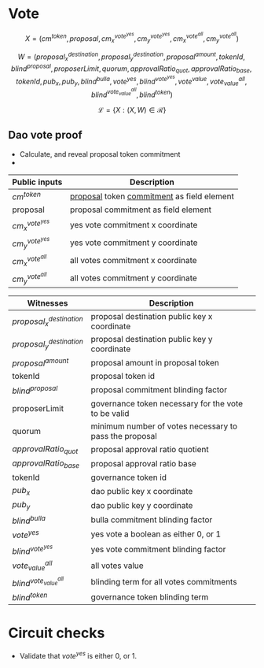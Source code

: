 # Vote

$$ X = (cm^{token}, proposal, cm^{vote^{yes}}_x, cm^{vote^{yes}}_y, cm^{vote^{all}}_x, cm^{vote^{all}}_y) $$

$$ W = (proposal^{destination}_x, proposal^{destination}_y, proposal^{amount}, tokenId, blind^{proposal}, proposerLimit, quorum, approvalRatio_{quot}, approvalRatio_{base}, tokenId, pub_x, pub_y, blind^{bulla}, vote^{yes}, blind^{vote^{yes}}, vote^{value}, vote^{all}_{value}, blind^{vote^{all}_{value}}, blind^{token}) $$

$$ \mathcal{L}= \{X:(X,W)\in \mathcal{R}\} $$

## Dao vote proof

- Calculate, and reveal proposal token commitment
-

| Public inputs       | Description                                |
|---------------------|--------------------------------------------|
| $cm^{token}$        | [proposal](proposal.md) token [commitment](../crypto/commitment.md) as field element |
| proposal            | proposal commitment as field element       |
| $cm^{vote^{yes}}_x$ | yes vote commitment x coordinate           |
| $cm^{vote^{yes}}_y$ | yes vote commitment y coordinate           |
| $cm^{vote^{all}}_x$ | all votes commitment x coordinate          |
| $cm^{vote^{all}}_y$ | all votes commitment y coordinate          |

| Witnesses                  | Description                                            |
|----------------------------|--------------------------------------------------------|
| $proposal^{destination}_x$ | proposal destination public key x coordinate           |
| $proposal^{destination}_y$ | proposal destination public key y coordinate           |
| $proposal^{amount}$        | proposal amount in proposal token                      |
| tokenId                    | proposal token id                                      |
| $blind^{proposal}$         | proposal commitment blinding factor                    |
| proposerLimit              | governance token necessary for the vote to be valid    |
| quorum                     | minimum number of votes necessary to pass the proposal |
| $approvalRatio_{quot}$     | proposal approval ratio quotient                       |
| $approvalRatio_{base}$     | proposal approval ratio base                           |
| tokenId                    | governance token id                                    |
| $pub_x$                    | dao public key x coordinate                            |
| $pub_y$                    | dao public key y coordinate                            |
| $blind^{bulla}$            | bulla commitment blinding factor                       |
| $vote^{yes}$               | yes vote a boolean as either 0, or 1                   |
| $blind^{vote^{yes}}$        | yes vote commitment blinding factor                   |
| $vote^{all}_{value}$        | all votes value                                       |
| $blind^{vote^{all}_{value}}$| blinding term for all votes commitments               |
| $blind^{token}$             | governance token blinding term                        |

# Circuit checks

- Validate that $vote^{yes}$ is either 0, or 1.

